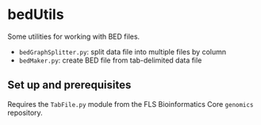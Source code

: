 bedUtils
========
Some utilities for working with BED files.

 *   `bedGraphSplitter.py`: split data file into multiple files by column
 *   `bedMaker.py`: create BED file from tab-delimited data file

Set up and prerequisites
------------------------

Requires the `TabFile.py` module from the FLS Bioinformatics Core `genomics`
repository.
